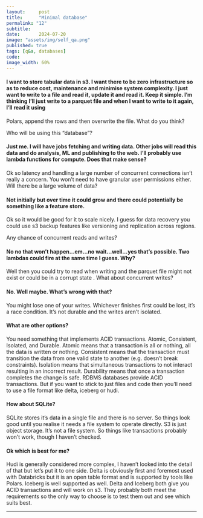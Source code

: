 ```yaml
---
layout:     post
title:      "Minimal database"
permalink: "12"
subtitle:   
date:       2024-07-20
image: "assets/img/self_qa.png"
published: true
tags: [q&a, databases]
code: 
image_width: 60%
---
```

 
#### I want to store tabular data in s3. I want there to be zero infrastructure so as to reduce cost, maintenance and minimise system complexity. I just want to write to a file and read it, update it and read it. Keep it simple. I’m thinking I’ll just write to a parquet file and when I want to write to it again, I’ll read it using 
Polars, append the rows and then overwrite the file. What do you think?

Who will be using this “database”?

#### Just me. I will have jobs fetching and writing data. Other jobs will read this data and do analysis, ML and publishing to the web. I’ll probably use lambda functions for compute. Does that make sense?

Ok so latency and handling a large number of concurrent connections isn’t really a concern.  You won’t need to have granular user permissions either. Will there be a large volume of data?

#### Not initially but over time it could grow and there could potentially be something like a feature store. 

Ok so it would be good for it to scale nicely. I guess for data recovery you could use s3 backup features like versioning and replication across regions. 

Any chance of concurrent reads and writes? 

#### No no that won’t happen…em…no wait…well…yes that’s possible. Two lambdas could fire at the same time I guess. Why?

Well then you could try to read when writing and the parquet file might not exist or could be in a corrupt state . What about concurrent writes?

#### No. Well maybe. What’s wrong with that?

You might lose one of your writes. Whichever finishes first could be lost, it’s a race condition. It’s not durable and the writes aren’t isolated. 

#### What are other options?

You need something that implements ACID transactions. Atomic, Consistent, Isolated, and Durable. Atomic means that a transaction is all or nothing, all the data is written or nothing. Consistent means that the transaction must transition the data from one valid state to another (e.g. doesn’t break constraints). Isolation means that simultaneous transactions to not interact resulting in an incorrect result. Durability means that once a transaction completes the change is safe. RDBMS databases provide ACID transactions. But if you want to stick to just files and code then you’ll need to use a file format like delta, iceberg or hudi.

#### How about SQLite?

SQLite stores it’s data in a single file and there is no server. So things look good until you realise it needs a file system to operate directly. S3 is just object storage. It’s not a file system. So things like transactions probably won’t work, though I haven’t checked. 

#### Ok which is best for me?
Hudi is generally considered more complex, I haven’t looked into the detail of that but let’s put it to one side.  Delta is obviously first and foremost used with Databricks but it is an open table format and is supported by tools like Polars. Iceberg is well supported as well. Delta and Iceberg both give you ACID transactions and will work on s3. They probably both meet the requirements so the only way to choose is to test them out and see which suits best. 



_____
